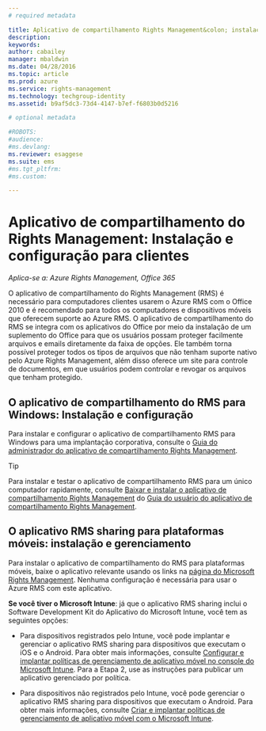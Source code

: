 ```yaml
---
# required metadata

title: Aplicativo de compartilhamento Rights Management&colon; instalação e configuração para clientes | Azure RMS
description:
keywords:
author: cabailey
manager: mbaldwin
ms.date: 04/28/2016
ms.topic: article
ms.prod: azure
ms.service: rights-management
ms.technology: techgroup-identity
ms.assetid: b9af5dc3-73d4-4147-b7ef-f6803b0d5216

# optional metadata

#ROBOTS:
#audience:
#ms.devlang:
ms.reviewer: esaggese
ms.suite: ems
#ms.tgt_pltfrm:
#ms.custom:

---
```


# Aplicativo de compartilhamento do Rights Management: Instalação e configuração para clientes

*Aplica-se a: Azure Rights Management, Office 365*

O aplicativo de compartilhamento do Rights Management (RMS) é necessário para computadores clientes usarem o Azure RMS com o Office 2010 e é recomendado para todos os computadores e dispositivos móveis que oferecem suporte ao Azure RMS. O aplicativo de compartilhamento do RMS se integra com os aplicativos do Office por meio da instalação de um suplemento do Office para que os usuários possam proteger facilmente arquivos e emails diretamente da faixa de opções. Ele também torna possível proteger todos os tipos de arquivos que não tenham suporte nativo pelo Azure Rights Management, além disso oferece um site para controle de documentos, em que usuários podem controlar e revogar os arquivos que tenham protegido.

## O aplicativo de compartilhamento do RMS para Windows: Instalação e configuração
Para instalar e configurar o aplicativo de compartilhamento RMS para Windows para uma implantação corporativa, consulte o [Guia do administrador do aplicativo de compartilhamento Rights Management](../rms-client/sharing-app-admin-guide.md).

> [!TIP]
> Para instalar e testar o aplicativo de compartilhamento RMS para um único computador rapidamente, consulte [Baixar e instalar o aplicativo de compartilhamento Rights Management](../rms-client/install-sharing-app.md) do [Guia do usuário do aplicativo de compartilhamento Rights Management](../rms-client/sharing-app-user-guide.md).

## O aplicativo RMS sharing para plataformas móveis: instalação e gerenciamento
Para instalar o aplicativo de compartilhamento do RMS para plataformas móveis, baixe o aplicativo relevante usando os links na [página do Microsoft Rights Management](http://go.microsoft.com/fwlink/?LinkId=303970). Nenhuma configuração é necessária para usar o Azure RMS com este aplicativo.

**Se você tiver o Microsoft Intune**: já que o aplicativo RMS sharing inclui o Software Development Kit do Aplicativo do Microsoft Intune, você tem as seguintes opções:

-   Para dispositivos registrados pelo Intune, você pode implantar e gerenciar o aplicativo RMS sharing para dispositivos que executam o iOS e o Android. Para obter mais informações, consulte [Configurar e implantar políticas de gerenciamento de aplicativo móvel no console do Microsoft Intune](/intune/deploy-use/configure-and-deploy-mobile-application-management-policies-in-the-microsoft-intune-console). Para a Etapa 2, use as instruções para publicar um aplicativo gerenciado por política.

-   Para dispositivos não registrados pelo Intune, você pode gerenciar o aplicativo RMS sharing para dispositivos que executam o Android. Para obter mais informações, consulte [Criar e implantar políticas de gerenciamento de aplicativo móvel com o Microsoft Intune](/intune/deploy-use/create-and-deploy-mobile-app-management-policies-with-microsoft-intune).



<!--HONumber=Apr16_HO4-->


